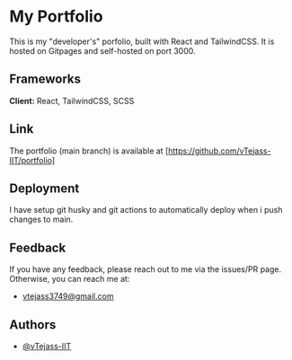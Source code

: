 # My Portfolio

This is my "developer's" porfolio, built with React and TailwindCSS. It is hosted on Gitpages and self-hosted on port 3000.

## Frameworks

**Client:** React, TailwindCSS, SCSS
## Link

The portfolio (main branch) is available at [https://github.com/vTejass-IIT/portfolio]

## Deployment 
I have setup git husky and git actions to automatically deploy when i push changes to main.

## Feedback

If you have any feedback, please reach out to me via the issues/PR page. Otherwise, you can reach me at: 
* vtejass3749@gmail.com
## Authors

- [@vTejass-IIT](https://www.github.com/vTejass-IIT)

